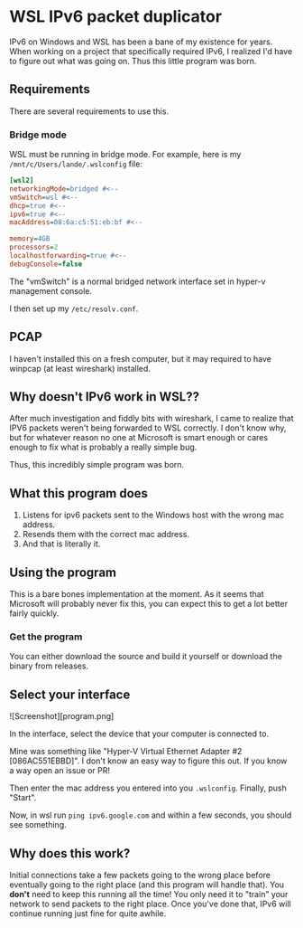 # WSL IPv6 packet duplicator

IPv6 on Windows and WSL has been a bane of my existence for years. When working 
on a project that specifically required IPv6, I realized I'd have to figure out
what was going on. Thus this little program was born.

## Requirements

There are several requirements to use this.

### Bridge mode

WSL must be running in bridge mode. For example, here is my `/mnt/c/Users/lande/.wslconfig` file:

```ini
[wsl2]
networkingMode=bridged #<--
vmSwitch=wsl #<--
dhcp=true #<--
ipv6=true #<--
macAddress=08:6a:c5:51:eb:bf #<--

memory=4GB
processors=2
localhostforwarding=true #<--
debugConsole=false
```

The "vmSwitch" is a normal bridged network interface set in hyper-v management console.

I then set up my `/etc/resolv.conf`.

## PCAP

I haven't installed this on a fresh computer, but it may required to have winpcap (at least wireshark) installed.

## Why doesn't IPv6 work in WSL??

After much investigation and fiddly bits with wireshark, I came to realize that IPV6 packets weren't 
being forwarded to WSL correctly. I don't know why, but for whatever reason no one at Microsoft is 
smart enough or cares enough to fix what is probably a really simple bug.

Thus, this incredibly simple program was born.

## What this program does

1. Listens for ipv6 packets sent to the Windows host with the wrong mac address.
2. Resends them with the correct mac address.
3. And that is literally it.

## Using the program

This is a bare bones implementation at the moment. As it seems that Microsoft will probably never
fix this, you can expect this to get a lot better fairly quickly.

### Get the program

You can either download the source and build it yourself or download the binary from releases.

## Select your interface

![Screenshot][program.png]

In the interface, select the device that your computer is connected to.

Mine was something like "Hyper-V Virtual Ethernet Adapter #2 [086AC551EBBD]". I don't know an easy way to figure this out. 
If you know a way open an issue or PR!

Then enter the mac address you entered into you `.wslconfig`. Finally, push "Start".

Now, in wsl run `ping ipv6.google.com` and within a few seconds, you should see something.

## Why does this work?

Initial connections take a few packets going to the wrong place before eventually going to the right place (and this 
program will handle that). You **don't** need to keep this running all the time! You only need it to "train" your network 
to send packets to the right place. Once you've done that, IPv6 will continue running just fine for quite awhile.
